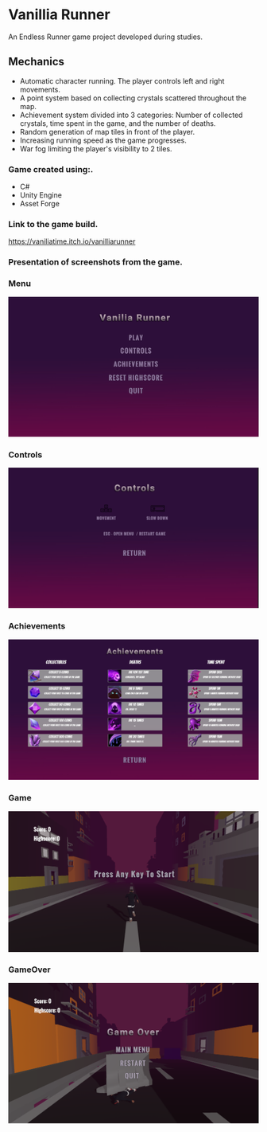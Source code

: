 
# Vanillia Runner
An Endless Runner game project developed during studies.

## Mechanics 
- Automatic character running. The player controls left and right movements.
- A point system based on collecting crystals scattered throughout the map.
- Achievement system divided into 3 categories: Number of collected crystals, time spent in the game, and the number of deaths.
- Random generation of map tiles in front of the player.
- Increasing running speed as the game progresses.
- War fog limiting the player's visibility to 2 tiles. </br>
### Game created using:.
- C# 
- Unity Engine
- Asset Forge
### Link to the game build.
https://vaniliatime.itch.io/vanilliarunner
### Presentation of screenshots from the game.

### <b>Menu</b></br>
![](SS/Menu.png)
### <b>Controls </b></br>
![](SS/Controls.png)
### <b>Achievements</b></br>
![](SS/Achievements.png)
### <b>Game </b></br>
![](SS/Play.png)
### <b>GameOver</b></br>
![](SS/GameOver.png)





